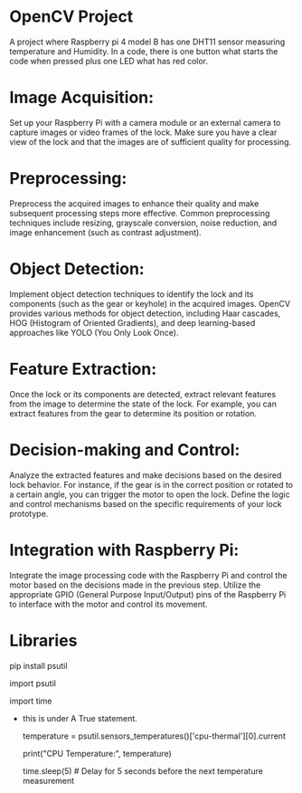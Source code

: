 # OpenCV Project
A project where Raspberry pi 4 model B has one DHT11 sensor measuring temperature and Humidity. In a code, there is one button what starts the code when pressed plus one LED what has red color.

# Image Acquisition:
Set up your Raspberry Pi with a camera module or an external camera to capture images or video frames of the lock. 
Make sure you have a clear view of the lock and that the images are of sufficient quality for processing.

# Preprocessing:
Preprocess the acquired images to enhance their quality and make subsequent processing steps more effective. 
Common preprocessing techniques include resizing, grayscale conversion, noise reduction, and image enhancement (such as contrast adjustment).

# Object Detection:
Implement object detection techniques to identify the lock and its components (such as the gear or keyhole) in the acquired images. 
OpenCV provides various methods for object detection, including Haar cascades, HOG (Histogram of Oriented Gradients), and deep learning-based approaches like YOLO (You Only Look Once).

# Feature Extraction:
Once the lock or its components are detected, extract relevant features from the image to determine the state of the lock. 
For example, you can extract features from the gear to determine its position or rotation.

# Decision-making and Control:
Analyze the extracted features and make decisions based on the desired lock behavior. 
For instance, if the gear is in the correct position or rotated to a certain angle, you can trigger the motor to open the lock. Define the logic and control mechanisms based on the specific requirements of your lock prototype.

# Integration with Raspberry Pi:
Integrate the image processing code with the Raspberry Pi and control the motor based on the decisions made in the previous step. 
Utilize the appropriate GPIO (General Purpose Input/Output) pins of the Raspberry Pi to interface with the motor and control its movement.


# Libraries
pip install psutil

import psutil

import time

- this is under A True statement.

    temperature = psutil.sensors_temperatures()['cpu-thermal'][0].current
    
    print("CPU Temperature:", temperature)

    time.sleep(5)  # Delay for 5 seconds before the next temperature measurement
